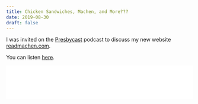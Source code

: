 ```yaml
---
title: Chicken Sandwiches, Machen, and More???
date: 2019-08-30
draft: false
---
```


I was invited on the [Presbycast](https://presbycast.com) podcast to discuss my new website [readmachen.com](https://readmachen.com).

You can listen [here](https://presbycast.libsyn.com/chicken-sandwiches-machen-and-more). 

<iframe title="Libsyn Player" style="border: none" src="//html5-player.libsyn.com/embed/episode/id/6382664/height/90/theme/custom/thumbnail/yes/direction/forward/render-playlist/no/custom-color/000000/" height="90" width="100%" scrolling="no"  allowfullscreen webkitallowfullscreen mozallowfullscreen oallowfullscreen msallowfullscreen></iframe>
